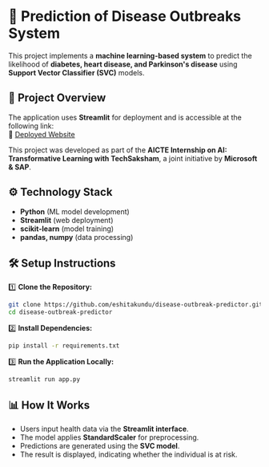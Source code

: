 # 🧠 Prediction of Disease Outbreaks System

This project implements a **machine learning-based system** to predict the likelihood of **diabetes, heart disease, and Parkinson's disease** using **Support Vector Classifier (SVC)** models.

## 🚀 **Project Overview**
The application uses **Streamlit** for deployment and is accessible at the following link:  
🔗 [Deployed Website](https://disease-outbreak-predictor-esh.streamlit.app/)

This project was developed as part of the **AICTE Internship on AI: Transformative Learning with TechSaksham**, a joint initiative by **Microsoft & SAP**.

## ⚙️ **Technology Stack**
- **Python** (ML model development)  
- **Streamlit** (web deployment)  
- **scikit-learn** (model training)  
- **pandas, numpy** (data processing)  

## 🛠️ **Setup Instructions**

1️⃣ **Clone the Repository:**
```bash
git clone https://github.com/eshitakundu/disease-outbreak-predictor.git
cd disease-outbreak-predictor
```

2️⃣ **Install Dependencies:**
```bash
pip install -r requirements.txt
```

3️⃣ **Run the Application Locally:**
```bash
streamlit run app.py
```

## 📊 **How It Works**
- Users input health data via the **Streamlit interface**.  
- The model applies **StandardScaler** for preprocessing.  
- Predictions are generated using the **SVC model**.  
- The result is displayed, indicating whether the individual is at risk.
